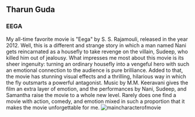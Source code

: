 ## Tharun Guda
### EEGA
My all-time favorite movie is "Eega" by S. S. Rajamouli, released in the year 2012. Well, this is a different and strange story in which a man named Nani gets reincarnated as a housefly to take revenge on the villain, Sudeep, who killed him out of jealousy. What impresses me most about this movie is its sheer ingenuity: turning an ordinary housefly into a vengeful hero with such an emotional connection to the audience is pure brilliance. Added to that, the movie has stunning visual effects and a thrilling, hilarious way in which the fly outsmarts a powerful antagonist. Music by M.M. Keeravani gives the film an extra layer of emotion, and the performances by Nani, Sudeep, and Samantha raise the movie to a whole new level. Rarely does one find a movie with action, comedy, and emotion mixed in such a proportion that it makes the movie unforgettable for me.
![maincharacterofmovie](https://images.indianexpress.com/2023/11/Nanis-Instagram-post.jpg?w=640)
